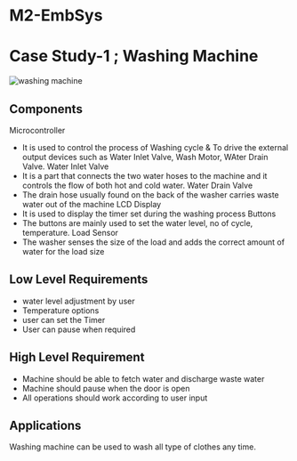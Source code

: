# M2-EmbSys

# Case Study-1 ; Washing Machine

![washing machine](https://user-images.githubusercontent.com/98897973/154857873-59082830-e660-4595-ab7f-5df5660baa8a.png)

## Components
   Microcontroller
   * It is used to control the process of Washing cycle & To drive the external output devices such as Water Inlet Valve, Wash Motor, WAter Drain Valve.
   Water Inlet Valve 
   * It is a part that connects the two water hoses to the machine and it controls the flow of both hot and cold water.
   Water Drain Valve
   * The drain hose usually found on the back of the washer carries waste water out of the machine
   LCD Display
   * It is used to display the timer set during the washing process
   Buttons 
   * The buttons are mainly used to set the water level, no of cycle, temperature.
   Load Sensor
   * The washer senses the size of the load and adds the correct amount of water for the load size

## Low Level Requirements
  * water level adjustment by user
  * Temperature options
  * user can set the Timer
  * User can pause when required


## High Level Requirement
   * Machine should be able to fetch water and discharge waste water
   * Machine should pause when the door is open
   * All operations should work according to user input
   
## Applications
  Washing machine can be used to wash all type of clothes any time.
